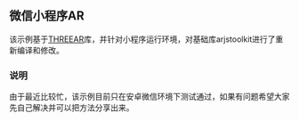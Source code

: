 ## 微信小程序AR

该示例基于[THREEAR](https://github.com/JamesMilnerUK/THREEAR)库，并针对小程序运行环境，对基础库arjstoolkit进行了重新编译和修改。

### 说明

由于最近比较忙，该示例目前只在安卓微信环境下测试通过，如果有问题希望大家先自己解决并可以把方法分享出来。
